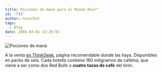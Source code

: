 ```yaml
---
title: Pociones de maná para el Mundo Real™
id: '733'
author: neverbot
tags:
  - Blog
date: 2008-03-01 13:20:55
---
```


![Pociones de maná](./mana_energy_potion.jpg "Pociones de maná")

A la venta [en ThinkGeek](http://www.thinkgeek.com/caffeine/drinks/a273/), página recomendable donde las haya. Disponibles en packs de seis. Cada botella contiene 160 miligramos de cafeína, que viene a ser como dos Red Bulls o **cuatro tazas de café** del tirón.